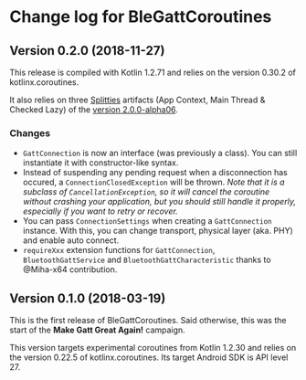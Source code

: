 # Change log for BleGattCoroutines

## Version 0.2.0 (2018-11-27)
This release is compiled with Kotlin 1.2.71 and relies on the version 0.30.2
of kotlinx.coroutines.

It also relies on three [Splitties](https://github.com/LouisCAD/Splitties)
artifacts (App Context, Main Thread & Checked Lazy) of the [version 2.0.0-alpha06](
https://github.com/LouisCAD/Splitties/blob/e77c909585f1b6d457af0fe18655e4794434ce50/CHANGELOG.md#version-200-alpha6-2018-11-11
).

### Changes
- `GattConnection` is now an interface (was previously a class). You can still instantiate it
with constructor-like syntax.
- Instead of suspending any pending request when a disconnection has occured, a
`ConnectionClosedException` will be thrown. _Note that it is a subclass of `CancellationException`,
so it will cancel the coroutine without crashing your application, but you should still handle it
properly, especially if you want to retry or recover._
- You can pass `ConnectionSettings` when creating a `GattConnection` instance. With this, you can
change transport, physical layer (aka. PHY) and enable auto connect.
- `requireXxx` extension functions for `GattConnection`, `BluetoothGattService` and
`BluetoothGattCharacteristic` thanks to @Miha-x64 contribution.

## Version 0.1.0 (2018-03-19)
This is the first release of BleGattCoroutines.
Said otherwise, this was the start of the **Make Gatt Great Again!** campaign.

This version targets experimental coroutines from Kotlin 1.2.30 and
relies on the version 0.22.5 of kotlinx.coroutines.
Its target Android SDK is API level 27.
